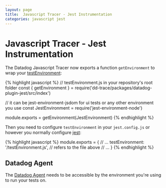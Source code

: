 ```yaml
---
layout: page
title:  Javascript Tracer - Jest Instrumentation
categories: javascript jest
---
```


# Javascript Tracer - Jest Instrumentation

The Datadog Javascript Tracer now exports a function `getEnvironment` to wrap your [testEnvironment](https://jestjs.io/docs/en/configuration#testenvironment-string):

{% highlight javascript %}
// testEnvironment.js in your repository's root folder
const { getEnvironment } = require('dd-trace/packages/datadog-plugin-jest/src/index')

// it can be jest-environment-jsdom for ui tests or any other environment you use
const JestEnvironment = require('jest-environment-node') 

module.exports = getEnvironment(JestEnvironment)
{% endhighlight %}


Then you need to configure `testEnvironment` in your `jest.config.js` or however you normally configure [jest](https://jestjs.io/docs/en/configuration):

{% highlight javascript %}
module.exports = {
  // ...
  testEnvironment: '<rootDir>/testEnvironment.js', // refers to the file above
  // ...
}
{% endhighlight %}

## Datadog Agent 

The [Datadog Agent](https://docs.datadoghq.com/agent/) needs to be accessible by the environment you're using to run your tests on.